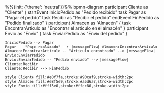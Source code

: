 %%{init: {'theme': 'neutral'}}%%
bpmn-diagram
    participant Cliente as "Cliente" {
        startEvent InicioPedido as "Pedido recibido"
        task Pagar as "Pagar el pedido"
        task Recibir as "Recibir el pedido"
        endEvent FinPedido as "Pedido finalizado"
    }
    participant Almacen as "Almacén" {
        task EncontrarArticulo as "Encontrar el artículo en el almacén"
    }
    participant Envio as "Envío" {
        task EnviarPedido as "Envío del pedido"
    }

    InicioPedido --> Pagar
    Pagar -- "Pago realizado" --> |messageFlow| Almacen:EncontrarArticulo
    Almacen:EncontrarArticulo -- "Articulo encontrado" --> |messageFlow| Envio:EnviarPedido
    Envio:EnviarPedido -- "Pedido enviado" --> |messageFlow| Cliente:Recibir
    Cliente:Recibir --> FinPedido

    style Cliente fill:#e0f7fa,stroke:#90caf9,stroke-width:2px
    style Almacen fill:#e8f5e9,stroke:#a5d6a7,stroke-width:2px
    style Envio fill:#fff3e0,stroke:#ffcc80,stroke-width:2px
